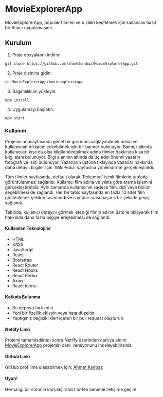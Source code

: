 # MovieExplorerApp

MovieExplorerApp, popüler filmleri ve dizileri keşfetmek için kullanılan basit bir React uygulamasıdır.

## Kurulum

1. Proje dosyalarını indirin:

```bash
git clone https://github.com/ahmetkanbaz/MovieExplorerApp.git
```

2. Proje dizinine gidin:
```bash
cd MovieExplorerApp/movieexplorerapp
```

3. Bağımlılıkları yükleyin:
```bash
npm install
```

4. Uygulamayı başlatın:
```bash
npm start
```

### Kullanım
Projenin anasayfasında genel bir görünüm sağlayabilmek adına ve kullanıcının dikkatini çekebilmek için bir banner bulunuyor. Banner altında kullanıcıları kısa da olsa bilgilendirebilmek adına filmler hakkında kısa bir bilgi alanı bulunuyor. Bilgi alanının altında da üç adet önemli yazarın fotoğrafı ve ismi bulunuyor. Yazarların üstüne tıklayınca yazarlar hakkında daha detaylı bilgiler için 'WikiPedia' sayfasına yönlendirme gerçekleştirildi.

Tüm filmler sayfasında, default olarak 'Pokemon' isimli filmlerin tabloda görüntülenmesi sağlandı. Kullanıcı film adına ve yılına göre arama işlemini gerçekleştirebilir. Aynı zamanda kullanıcının sadece film, dizi veya bölüm seçebilmesi de sağlandı. Her bir tablo sayfasında en fazla 10 adet film gösterilecek şekilde tasarlandı ve sayfalar arası başarılı bir şekilde geçiş sağlandı.

Tabloda, kullanıcı detayını görmek istediği filmin adının üstüne tıklayarak film hakkında daha fazla bilgiye erişebilmesi de sağlandı.

#### Kullanılan Teknolojiler
- HTML
- SASS
- JavaScript
- React
- Bootstrap
- React Router
- React Hooks
- React Redux
- Axios
- React Icons

#### Katkıda Bulunma
- Bu depoyu fork edin.
- Yeni bir özellik ekleyin veya hata düzeltin.
- Yaptığınız değişiklikleri içeren bir pull request oluşturun.

#### Netlify Linki
Projemi tamamladıktan sonra Netlify üzerinden canlıya aldım. [MovieExplorerApp](https://movieexplorerapp.netlify.app/) projemin canlı versiyonunu inceleyebilirsiniz.

#### Github Linki
GitHub profilime ulaşabilmek için: [Ahmet Kanbaz](https://github.com/ahmetkanbaz)

#### Uyarı!
Herhangi bir sorunla karşılaşırsanız lütfen benimle iletişime geçin!
